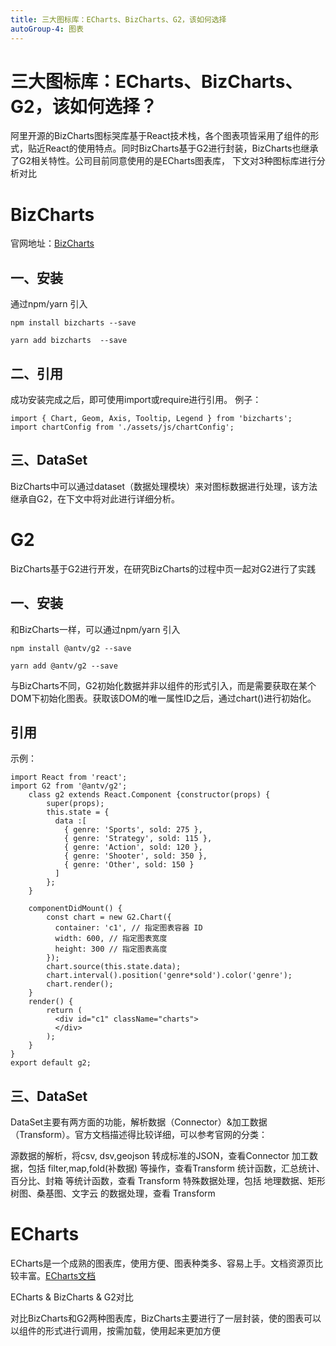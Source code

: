 ```yaml
---
title: 三大图标库：ECharts、BizCharts、G2，该如何选择
autoGroup-4: 图表
---
```



# 三大图标库：ECharts、BizCharts、G2，该如何选择？

阿里开源的BizCharts图标哭库基于React技术栈，各个图表项皆采用了组件的形式，贴近React的使用特点。同时BizCharts基于G2进行封装，BizCharts也继承了G2相关特性。公司目前同意使用的是ECharts图表库， 下文对3种图标库进行分析对比

# BizCharts

官网地址：[BizCharts](https://bizcharts.net/products/bizCharts/api/bizcharts)

## 一、安装

通过npm/yarn 引入

```
npm install bizcharts --save

yarn add bizcharts  --save

```

## 二、引用

成功安装完成之后，即可使用import或require进行引用。
例子：
```
import { Chart, Geom, Axis, Tooltip, Legend } from 'bizcharts';
import chartConfig from './assets/js/chartConfig';

```

## 三、DataSet

BizCharts中可以通过dataset（数据处理模块）来对图标数据进行处理，该方法继承自G2，在下文中将对此进行详细分析。

# G2

BizCharts基于G2进行开发，在研究BizCharts的过程中页一起对G2进行了实践

## 一、安装
和BizCharts一样，可以通过npm/yarn 引入

```
npm install @antv/g2 --save

yarn add @antv/g2 --save

```

与BizCharts不同，G2初始化数据并非以组件的形式引入，而是需要获取在某个DOM下初始化图表。获取该DOM的唯一属性ID之后，通过chart()进行初始化。

## 引用
示例：

```
import React from 'react';
import G2 from '@antv/g2';
    class g2 extends React.Component {constructor(props) {
	    super(props);
	    this.state = {
	      data :[
	        { genre: 'Sports', sold: 275 },
	        { genre: 'Strategy', sold: 115 },
	        { genre: 'Action', sold: 120 },
	        { genre: 'Shooter', sold: 350 },
	        { genre: 'Other', sold: 150 }
	      ]
	    };
    }

    componentDidMount() {
	    const chart = new G2.Chart({
	      container: 'c1', // 指定图表容器 ID
	      width: 600, // 指定图表宽度
	      height: 300 // 指定图表高度
	    });
	    chart.source(this.state.data);
	    chart.interval().position('genre*sold').color('genre');
	    chart.render();
    }
    render() {
	    return (
	      <div id="c1" className="charts">
	      </div>
	    );
	}
}
export default g2;

```

## 三、DataSet

DataSet主要有两方面的功能，解析数据（Connector）&加工数据（Transform）。官方文档描述得比较详细，可以参考官网的分类：

源数据的解析，将csv, dsv,geojson 转成标准的JSON，查看Connector
加工数据，包括 filter,map,fold(补数据) 等操作，查看Transform
统计函数，汇总统计、百分比、封箱 等统计函数，查看 Transform
特殊数据处理，包括 地理数据、矩形树图、桑基图、文字云 的数据处理，查看 Transform

# ECharts

ECharts是一个成熟的图表库，使用方便、图表种类多、容易上手。文档资源页比较丰富。[ECharts文档](https://link.juejin.im/?target=http%3A%2F%2Fecharts.baidu.com%2F)

ECharts & BizCharts & G2对比

对比BizCharts和G2两种图表库，BizCharts主要进行了一层封装，使的图表可以以组件的形式进行调用，按需加载，使用起来更加方便